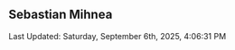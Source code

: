 <h2>Sebastian Mihnea</h2>

<!--RECENT_ACTIVITY:start-->
<!--RECENT_ACTIVITY:end-->
<!--RECENT_ACTIVITY:last_update-->
Last Updated: Saturday, September 6th, 2025, 4:06:31 PM
<!--RECENT_ACTIVITY:last_update_end-->

<!---LOL-STATS-START-HERE--->
<!---LOL-STATS-END-HERE--->
